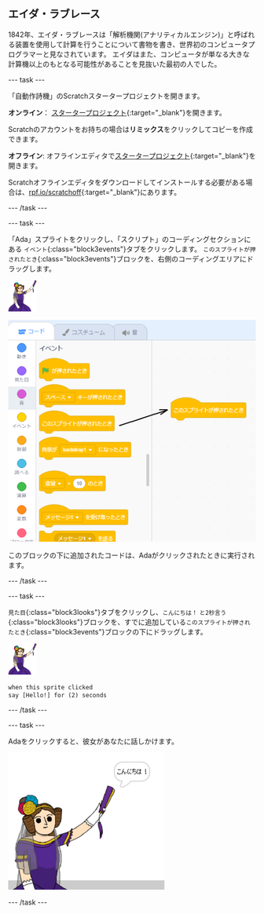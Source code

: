 ## エイダ・ラブレース

1842年、エイダ・ラブレースは「解析機関(アナリティカルエンジン)」と呼ばれる装置を使用して計算を行うことについて書物を書き、世界初のコンピュータプログラマーと見なされています。 エイダはまた、コンピュータが単なる大きな計算機以上のもとなる可能性があることを見抜いた最初の人でした。

\--- task \---

「自動作詩機」のScratchスタータープロジェクトを開きます。

**オンライン**： [スタータープロジェクト](https://scratch.mit.edu/projects/382846696){:target="_blank"}を開きます。

Scratchのアカウントをお持ちの場合は**リミックス**をクリックしてコピーを作成できます。

**オフライン**: オフラインエディタで[スタータープロジェクト](https://rpf.io/p/ja-JP/beat-the-goalie-go){:target="_blank"}を開きます。

Scratchオフラインエディタをダウンロードしてインストールする必要がある場合は、[rpf.io/scratchoff](https://rpf.io/scratchoff){:target="_blank"}にあります。

\--- /task \---

\--- task \---

「Ada」スプライトをクリックし、「スクリプト」のコーディングセクションにある `イベント`{:class="block3events"}タブをクリックします。 `このスプライトが押されたとき`{:class="block3events"}ブロックを、右側のコーディングエリアにドラッグします。

![ada スプライト](images/ada-sprite.png)

![「このスプライト押されたとき」ブロックをドラッグ中](images/poetry-click.png)

このブロックの下に追加されたコードは、Adaがクリックされたときに実行されます。

\--- /task \---

\--- task \---

`見た目`{:class="block3looks"}タブをクリックし、`こんにちは！` `と2秒言う`{:class="block3looks"}ブロックを、すでに追加している`このスプライトが押されたとき`{:class="block3events"}ブロックの下にドラッグします。

![ada スプライト](images/ada-sprite.png)

```blocks3
when this sprite clicked
say [Hello!] for (2) seconds
```

\--- /task \---

\--- task \---

Adaをクリックすると、彼女があなたに話しかけます。

![スクリーンショット](images/poetry-say-test.png)

\--- /task \---